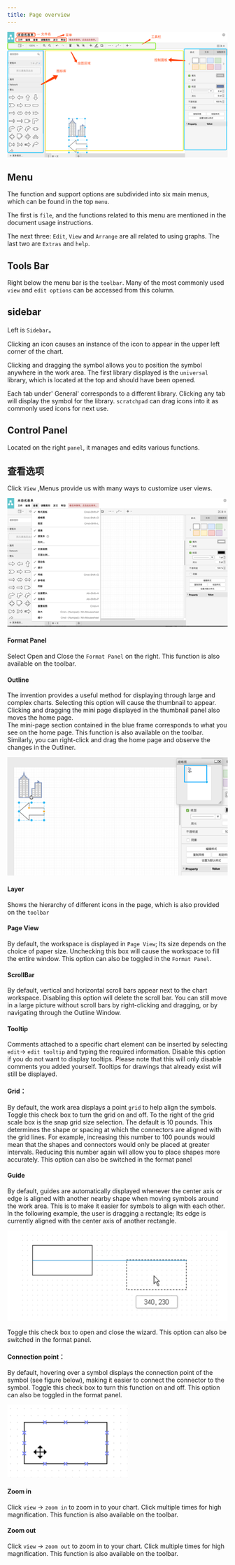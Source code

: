 ```yaml
---
title: Page overview
---
```


 ![Online Diagram Drawing](/public/themes/freedgo/draw_info.png "Page overview") 
 
 
## Menu 


The function and support options are subdivided into six main menus, which can be found in the top `menu`. 

The first is `file`, and the functions related to this menu are mentioned in the document usage instructions. 
 
 The next three: `Edit`, `View` and `Arrange` are all related to using graphs. The last two are `Extras` and `help`.


## Tools Bar 

Right below the menu bar is the `toolbar`. Many of the most commonly used `view` and `edit options` can be accessed from this column.

## sidebar 
Left is `Sidebar`。 

<script async src="https://pagead2.googlesyndication.com/pagead/js/adsbygoogle.js"></script><ins class="adsbygoogle" style="display:block; text-align:center;" data-ad-layout="in-article" data-ad-format="fluid" data-ad-client="ca-pub-9055212255210230" data-ad-slot="7941459222"></ins> <script>(adsbygoogle = window.adsbygoogle || []).push({});</script>

Clicking an icon causes an instance of the icon to appear in the upper left corner of the chart. 

Clicking and dragging the symbol allows you to position the symbol anywhere in the work area. 
 The first library displayed is the `universal` library, which is located at the top and should have been opened. 
 
 Each tab under' General' corresponds to a different library.
  Clicking any tab will display the symbol for the library.
   `scratchpad` can drag icons into it as commonly used icons for next use.

## Control Panel

Located on the right `panel`, it manages and edits various functions.

## 查看选项

Click `View` ,Menus provide us with many ways to customize user views.

 ![Online Diagram Drawing](/public/themes/freedgo/draw_info1.png "draw info") 

#### Format Panel

Select Open and Close the `Format Panel` on the right. This function is also available on the toolbar.

#### Outline

The invention provides a useful method for displaying through large and complex charts. 
Selecting this option will cause the thumbnail to appear. 
Clicking and dragging the mini page displayed in the thumbnail panel also moves the home page.  
The mini-page section contained in the blue frame corresponds to what you see on the home page. 
This function is also available on the toolbar.
 Similarly, you can right-click and drag the home page and observe the changes in the Outliner.

![Online Diagram Drawing](/public/themes/freedgo/draw_info2.png "Outline") 

#### Layer

Shows the hierarchy of different icons in the page, which is also provided on the `toolbar`

#### Page View 

By default, the workspace is displayed in `Page View`; Its size depends on the choice of paper size. Unchecking this box will cause the workspace to fill the entire window. This option can also be toggled in the `Format Panel`.

####	ScrollBar

By default, vertical and horizontal scroll bars appear next to the chart workspace. 
Disabling this option will delete the scroll bar. 
You can still move in a large picture without scroll bars by right-clicking and dragging, or by navigating through the Outline Window.

####	Tooltip



Comments attached to a specific chart element can be inserted by selecting `edit`-> `edit tooltip` and typing the required information. Disable this option if you do not want to display tooltips. Please note that this will only disable comments you added yourself. Tooltips for drawings that already exist will still be displayed.

####	Grid：


By default, the work area displays a point `grid` to help align the symbols. Toggle this check box to turn the grid on and off. To the right of the grid scale box is the snap grid size selection. The default is 10 pounds. This determines the shape or spacing at which the connectors are aligned with the grid lines. For example, increasing this number to 100 pounds would mean that the shapes and connectors would only be placed at greater intervals. Reducing this number again will allow you to place shapes more accurately. This option can also be switched in the format panel

####	Guide

By default, guides are automatically displayed whenever the center axis or edge is aligned with another nearby shape when moving symbols around the work area. This is to make it easier for symbols to align with each other. In the following example, the user is dragging a rectangle; Its edge is currently aligned with the center axis of another rectangle.

![Online Diagram Drawing](/public/themes/freedgo/draw_info3.png "Guide") 

Toggle this check box to open and close the wizard. This option can also be switched in the format panel.

####	Connection point：

By default, hovering over a symbol displays the connection point of the symbol (see figure below), making it easier to connect the connector to the symbol. Toggle this check box to turn this function on and off. This option can also be toggled in the format panel.

![Online Diagram Drawing](/public/themes/freedgo/draw_info4.png "Connection Piont") 
 
####	Zoom in

Click `view` -> `zoom in` to zoom in to your chart. Click multiple times for high magnification. This function is also available on the toolbar.

####    Zoom out

Click `view` -> `zoom out` to zoom in to your chart. Click multiple times for high magnification. This function is also available on the toolbar.





